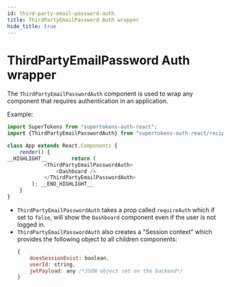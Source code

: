 ```yaml
---
id: third-party-email-password-auth
title: ThirdPartyEmailPassword Auth wrapper
hide_title: true
---
```


# ThirdPartyEmailPassword Auth wrapper


The `ThirdPartyEmailPasswordAuth` component is used to wrap any component that requires authentication in an application.


Example: 

```js
import SuperTokens from "supertokens-auth-react";
import {ThirdPartyEmailPasswordAuth} from "supertokens-auth-react/recipe/thirdpartyemailpassword";

class App extends React.Components {
    render() {
__HIGHLIGHT__        return (
            <ThirdPartyEmailPasswordAuth>
                <Dashboard />
            </ThirdPartyEmailPasswordAuth>
        ); __END_HIGHLIGHT__
    }
}
```

- `ThirdPartyEmailPasswordAuth` takes a prop called `requireAuth` which if set to `false`, will show the `Dashboard` component even if the user is not logged in.
- `ThirdPartyEmailPasswordAuth` also creates a "Session context" which provides the following object to all children components:
   ```js
   {
       doesSessionExist: boolean,
       userId: string,
       jwtPayload: any /*JSON object set on the backend*/
   }
   ```
